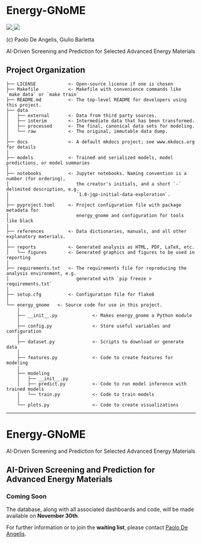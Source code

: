 # Energy-GNoME

<a target="_blank" href="https://cookiecutter-data-science.drivendata.org/">
    <img src="https://img.shields.io/badge/CCDS-Project%20template-328F97?logo=cookiecutter" />
</a>
<a target="_blank" href="https://github.com/paolodeangelis/Energy-GNoME/actions/workflows/deploy.yaml">
    <img src="https://github.com/paolodeangelis/Energy-GNoME/actions/workflows/deploy.yaml/badge.svg?branch=main" />
</a>



(c) Paolo De Angelis, Giulio Barletta

AI-Driven Screening and Prediction for Selected Advanced Energy Materials

## Project Organization

```
├── LICENSE            <- Open-source license if one is chosen
├── Makefile           <- Makefile with convenience commands like `make data` or `make train`
├── README.md          <- The top-level README for developers using this project.
├── data
│   ├── external       <- Data from third party sources.
│   ├── interim        <- Intermediate data that has been transformed.
│   ├── processed      <- The final, canonical data sets for modeling.
│   └── raw            <- The original, immutable data dump.
│
├── docs               <- A default mkdocs project; see www.mkdocs.org for details
│
├── models             <- Trained and serialized models, model predictions, or model summaries
│
├── notebooks          <- Jupyter notebooks. Naming convention is a number (for ordering),
│                         the creator's initials, and a short `-` delimited description, e.g.
│                         `1.0-jqp-initial-data-exploration`.
│
├── pyproject.toml     <- Project configuration file with package metadata for
│                         energy_gnome and configuration for tools like black
│
├── references         <- Data dictionaries, manuals, and all other explanatory materials.
│
├── reports            <- Generated analysis as HTML, PDF, LaTeX, etc.
│   └── figures        <- Generated graphics and figures to be used in reporting
│
├── requirements.txt   <- The requirements file for reproducing the analysis environment, e.g.
│                         generated with `pip freeze > requirements.txt`
│
├── setup.cfg          <- Configuration file for flake8
│
└── energy_gnome   <- Source code for use in this project.
    │
    ├── __init__.py             <- Makes energy_gnome a Python module
    │
    ├── config.py               <- Store useful variables and configuration
    │
    ├── dataset.py              <- Scripts to download or generate data
    │
    ├── features.py             <- Code to create features for modeling
    │
    ├── modeling
    │   ├── __init__.py
    │   ├── predict.py          <- Code to run model inference with trained models
    │   └── train.py            <- Code to train models
    │
    └── plots.py                <- Code to create visualizations
```

--------
# Energy-GNoME
AI-Driven Screening and Prediction for Selected Advanced Energy Materials
## AI-Driven Screening and Prediction for Advanced Energy Materials

### Coming Soon

The database, along with all associated dashboards and code, will be made available on **November 30th**.

For further information or to join the **waiting list**, please contact [Paolo De Angelis](mailto:paolo.deangelis@polito.it).
